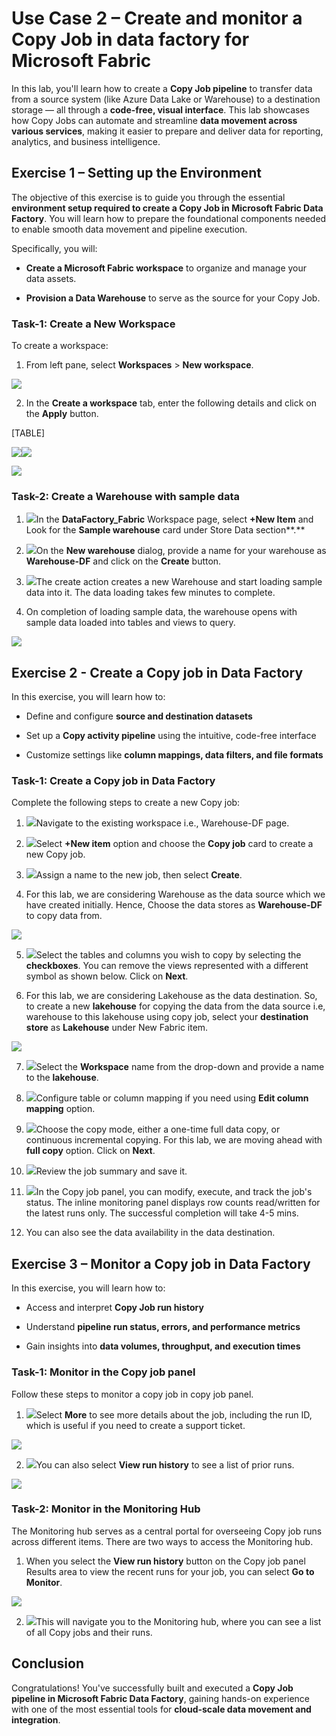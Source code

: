 # Use Case 2 – Create and monitor a Copy Job in data factory for Microsoft Fabric

In this lab, you'll learn how to create a **Copy Job pipeline** to
transfer data from a source system (like Azure Data Lake or Warehouse)
to a destination storage — all through a **code-free, visual
interface**. This lab showcases how Copy Jobs can automate and
streamline **data movement across various services**, making it easier
to prepare and deliver data for reporting, analytics, and business
intelligence.

## Exercise 1 – Setting up the Environment

The objective of this exercise is to guide you through the essential
**environment setup required to create a Copy Job in Microsoft Fabric
Data Factory**. You will learn how to prepare the foundational
components needed to enable smooth data movement and pipeline execution.

Specifically, you will:

- **Create a Microsoft Fabric workspace** to organize and manage your
  data assets.

- **Provision a Data Warehouse** to serve as the source for your Copy
  Job.

### **Task-1: Create a New Workspace**

To create a workspace:

1.  From left pane, select **Workspaces** \> **New workspace**.

![](./media/image1.png)

2.  In the **Create a workspace** tab, enter the following details and
    click on the **Apply** button.

[TABLE]

![](./media/image2.png)![](./media/image3.png)

![](./media/image4.png)

### **Task-2: Create a Warehouse with sample data** 

1.  ![](./media/image5.png)In the **DataFactory_Fabric** Workspace page,
    select **+New Item** and Look for the **Sample warehouse** card
    under Store Data section**.**

2.  ![](./media/image6.png)On the **New warehouse** dialog, provide a
    name for your warehouse as **Warehouse-DF** and click on the
    **Create** button.

3.  ![](./media/image7.png)The create action creates a new Warehouse and
    start loading sample data into it. The data loading takes few
    minutes to complete.

4.  On completion of loading sample data, the warehouse opens with
    sample data loaded into tables and views to query.

![](./media/image8.png)

## Exercise 2 - Create a Copy job in Data Factory

In this exercise, you will learn how to:

- Define and configure **source and destination datasets**

- Set up a **Copy activity pipeline** using the intuitive, code-free
  interface

- Customize settings like **column mappings, data filters, and file
  formats**

### **Task-1: Create a Copy job in Data Factory**

Complete the following steps to create a new Copy job:

1.  ![](./media/image9.png)Navigate to the existing workspace i.e.,
    Warehouse-DF page.

2.  ![](./media/image10.png)Select **+New item** option and choose the
    **Copy job** card to create a new Copy job.

3.  ![](./media/image11.png)Assign a name to the new job, then
    select **Create**.

4.  For this lab, we are considering Warehouse as the data source which
    we have created initially. Hence, Choose the data stores as
    **Warehouse-DF** to copy data from.

![](./media/image12.png)

5.  ![](./media/image13.png)Select the tables and columns you wish to
    copy by selecting the **checkboxes**. You can remove the views
    represented with a different symbol as shown below. Click on
    **Next**.

6.  For this lab, we are considering Lakehouse as the data destination.
    So, to create a new **lakehouse** for copying the data from the data
    source i.e, warehouse to this lakehouse using copy job, select your
    **destination store** as **Lakehouse** under New Fabric item.

![](./media/image14.png)

7.  ![](./media/image15.png)Select the **Workspace** name from the
    drop-down and provide a name to the **lakehouse**.

8.  ![](./media/image16.png)Configure table or column mapping if you
    need using **Edit column mapping** option.

9.  ![](./media/image17.png)Choose the copy mode, either a one-time full
    data copy, or continuous incremental copying. For this lab, we are
    moving ahead with **full copy** option. Click on **Next**.

10. ![](./media/image18.png)Review the job summary and save it.

11. ![](./media/image19.png)In the Copy job panel, you can modify,
    execute, and track the job's status. The inline monitoring panel
    displays row counts read/written for the latest runs only. The
    successful completion will take 4-5 mins.

12. You can also see the data availability in the data destination.

## Exercise 3 – Monitor a Copy job in Data Factory 

In this exercise, you will learn how to:

- Access and interpret **Copy Job run history**

- Understand **pipeline run status, errors, and performance metrics**

- Gain insights into **data volumes, throughput, and execution times**

### **Task-1: Monitor in the Copy job panel**

Follow these steps to monitor a copy job in copy job panel.

1.  ![](./media/image20.png)Select **More** to see more details about
    the job, including the run ID, which is useful if you need to create
    a support ticket.

![](./media/image21.png)

2.  ![](./media/image22.png)You can also select **View run history** to
    see a list of prior runs.

![](./media/image23.png)

### **Task-2: Monitor in the Monitoring Hub**

The Monitoring hub serves as a central portal for overseeing Copy job
runs across different items. There are two ways to access the Monitoring
hub.

1.  When you select the **View run history** button on the Copy job
    panel Results area to view the recent runs for your job, you can
    select **Go to Monitor**.

![](./media/image24.png)

2.  ![](./media/image25.png)This will navigate you to the Monitoring
    hub, where you can see a list of all Copy jobs and their runs.

## Conclusion

Congratulations! You've successfully built and executed a **Copy Job
pipeline in Microsoft Fabric Data Factory**, gaining hands-on experience
with one of the most essential tools for **cloud-scale data movement and
integration**.
